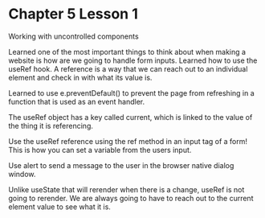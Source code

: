 # Chapter 5 Lesson 1
Working with uncontrolled components

Learned one of the most important things to think about when making a website is how are we going to handle form inputs. Learned how to use the useRef hook. A reference is a way that we can reach out to an individual element and check in with what its value is.

Learned to use e.preventDefault() to prevent the page from refreshing in a function that is used as an event handler.

The useRef object has a key called current, which is linked to the value of the thing it is referencing.

Use the useRef reference using the ref method in an input tag of a form! This is how you can set a variable from the users input.

Use alert to send a message to the user in the browser native dialog window.

Unlike useState that will rerender when there is a change, useRef is not going to rerender. We are always going to have to reach out to the current element value to see what it is.
